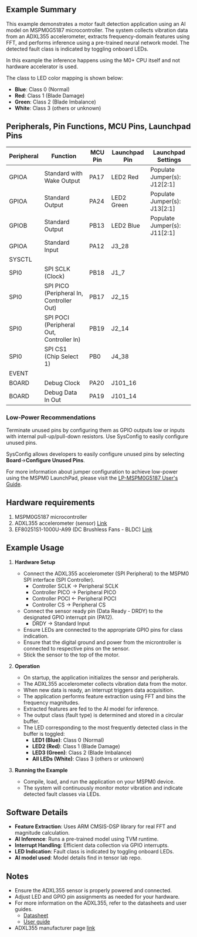 ## Example Summary

This example demonstrates a motor fault detection application using an AI model on MSPM0G5187 microcontroller. The system collects vibration data from an ADXL355 accelerometer, extracts frequency-domain features using FFT, and performs inference using a pre-trained neural network model. The detected fault class is indicated by toggling onboard LEDs.

In this example the inference happens using the M0+ CPU itself and not hardware accelerator is used.

The class to LED color mapping is shown below:
   - **Blue**: Class 0 (Normal)
   - **Red**: Class 1 (Blade Damage)
   - **Green**: Class 2 (Blade Imbalance)
   - **White**: Class 3 (others or unknown)

## Peripherals, Pin Functions, MCU Pins, Launchpad Pins
| Peripheral | Function | MCU Pin | Launchpad Pin | Launchpad Settings |
| --- | --- | --- | --- | --- |
| GPIOA | Standard with Wake Output | PA17 | LED2 Red | Populate Jumper(s): J12[2:1] |
| GPIOA | Standard Output | PA24 | LED2 Green | Populate Jumper(s): J13[2:1] |
| GPIOB | Standard Output | PB13 | LED2 Blue | Populate Jumper(s): J11[2:1] |
| GPIOA | Standard Input | PA12 | J3_28 |  |
| SYSCTL |  |  |  |  |
| SPI0 | SPI SCLK (Clock) | PB18 | J1_7 |  |
| SPI0 | SPI PICO (Peripheral In, Controller Out) | PB17 | J2_15 |  |
| SPI0 | SPI POCI (Peripheral Out, Controller In) | PB19 | J2_14 |  |
| SPI0 | SPI CS1 (Chip Select 1) | PB0 | J4_38 |  |
| EVENT |  |  |  |  |
| BOARD | Debug Clock | PA20 | J101_16 |  |
| BOARD | Debug Data In Out | PA19 | J101_14 |  |

### Low-Power Recommendations

Terminate unused pins by configuring them as GPIO outputs low or inputs with 
internal pull-up/pull-down resistors. Use SysConfig to easily configure unused pins.

SysConfig allows developers to easily configure unused pins by selecting **Board**→**Configure Unused Pins**.

For more information about jumper configuration to achieve low-power using the
MSPM0 LaunchPad, please visit the [LP-MSPM0G5187 User's Guide](https://www.ti.com/lit/slau967).

## Hardware requirements

1. MSPM0G5187 microcontroller
2. ADXL355 accelerometer (sensor) [Link](https://www.digikey.in/en/products/detail/analog-devices-inc/EVAL-ADXL355-PMDZ/7324256?s=N4IgTCBcDaIKIDUCCAZAtEgIgDRQZgFYC0AFAWUwC0QBdAXyA)
3. EF80251S1-1000U-A99 (DC Brushless Fans - BLDC) [Link](https://www.digikey.in/en/products/detail/sunon-fans/EF80251S1-1000U-A99/6198727)

## Example Usage

1. **Hardware Setup**
   - Connect the ADXL355 accelerometer (SPI Peripheral) to the MSPM0 SPI interface (SPI Controller).
     - Controller SCLK -> Peripheral SCLK
     - Controller PICO -> Peripheral PICO
     - Controller POCI <- Peripheral POCI
     - Controller CS   -> Peripheral CS
   - Connect the sensor ready pin (Data Ready - DRDY) to the designated GPIO interrupt pin (PA12).
     - DRDY -> Standard Input
   - Ensure LEDs are connected to the appropriate GPIO pins for class indication.
   - Ensure that the digital ground and power from the microntroller is connected to respective pins on the sensor.
   - Stick the sensor to the top of the motor.

2. **Operation**
   - On startup, the application initializes the sensor and peripherals.
   - The ADXL355 accelerometer collects vibration data from the motor.
   - When new data is ready, an interrupt triggers data acquisition.
   - The application performs feature extraction using FFT and bins the frequency magnitudes.
   - Extracted features are fed to the AI model for inference.
   - The output class (fault type) is determined and stored in a circular buffer.
   - The LED corresponding to the most frequently detected class in the buffer is toggled:
     - **LED1 (Blue)**: Class 0 (Normal)
     - **LED2 (Red)**: Class 1 (Blade Damage)
     - **LED3 (Green)**: Class 2 (Blade Imbalance)
     - **All LEDs (White)**: Class 3 (others or unknown)

3. **Running the Example**
   - Compile, load, and run the application on your MSPM0 device.
   - The system will continuously monitor motor vibration and indicate detected fault classes via LEDs.

## Software Details

- **Feature Extraction**: Uses ARM CMSIS-DSP library for real FFT and magnitude calculation.
- **AI Inference**: Runs a pre-trained model using TVM runtime.
- **Interrupt Handling**: Efficient data collection via GPIO interrupts.
- **LED Indication**: Fault class is indicated by toggling onboard LEDs.
- **AI model used**: Model details find in tensor lab repo.

## Notes

- Ensure the ADXL355 sensor is properly powered and connected.
- Adjust LED and GPIO pin assignments as needed for your hardware.
- For more information on the ADXL355, refer to the datasheets and user guides.
  - [Datasheet](https://www.analog.com/media/en/technical-documentation/data-sheets/adxl354_adxl355.pdf)
  - [User guide](https://www.digikey.in/en/htmldatasheets/production/2012480/0/0/1/eval-adxl354-355-user-guide)
- ADXL355 manufacturer page [link](https://www.analog.com/en/index.html)